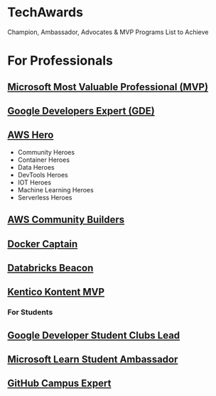 # TechAwards
Champion, Ambassador, Advocates &amp; MVP Programs List to Achieve

# For Professionals

## [Microsoft Most Valuable Professional (MVP)](https://mvp.microsoft.com/)
## [Google Developers Expert (GDE)](https://developers.google.com/community/experts)
## [AWS Hero](https://aws.amazon.com/developer/community/heroes/)
- Community Heroes
- Container Heroes
- Data Heroes
- DevTools Heroes
- IOT Heroes
- Machine Learning Heroes
- Serverless Heroes
## [AWS Community Builders](https://aws.amazon.com/developer/community/community-builders/)
## [Docker Captain](https://www.docker.com/community/captains)
## [Databricks Beacon](https://databricks.com/discover/beacons)
## [Kentico Kontent MVP](https://kontent.ai/mvp-program)

### For Students

## [Google Developer Student Clubs Lead](https://developers.google.com/community/gdsc/leads)
## [Microsoft Learn Student Ambassador](https://studentambassadors.microsoft.com/)
## [GitHub Campus Expert](https://education.github.com/experts)

